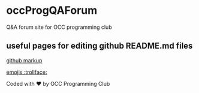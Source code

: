 # occProgQAForum
Q&amp;A forum site for OCC programming club

## useful pages for editing github README.md files
[github markup](https://help.github.com/articles/basic-writing-and-formatting-syntax/)

[emojis :trollface:](http://www.webpagefx.com/tools/emoji-cheat-sheet/)

 

 

 
Coded with :heart: by OCC Programming Club
